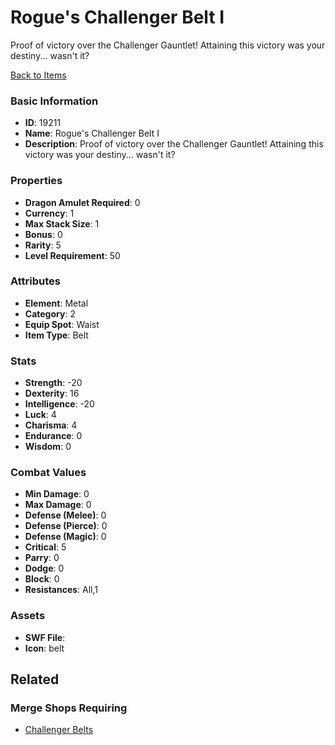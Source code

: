 # Rogue's Challenger Belt I

Proof of victory over the Challenger Gauntlet! Attaining this victory was your destiny... wasn't it?

[Back to Items](../items.md)

### Basic Information

- **ID**: 19211
- **Name**: Rogue&#039;s Challenger Belt I
- **Description**: Proof of victory over the Challenger Gauntlet! Attaining this victory was your destiny... wasn&#039;t it?

### Properties

- **Dragon Amulet Required**: 0
- **Currency**: 1
- **Max Stack Size**: 1
- **Bonus**: 0
- **Rarity**: 5
- **Level Requirement**: 50

### Attributes

- **Element**: Metal
- **Category**: 2
- **Equip Spot**: Waist
- **Item Type**: Belt

### Stats

- **Strength**: -20
- **Dexterity**: 16
- **Intelligence**: -20
- **Luck**: 4
- **Charisma**: 4
- **Endurance**: 0
- **Wisdom**: 0

### Combat Values

- **Min Damage**: 0
- **Max Damage**: 0
- **Defense (Melee)**: 0
- **Defense (Pierce)**: 0
- **Defense (Magic)**: 0
- **Critical**: 5
- **Parry**: 0
- **Dodge**: 0
- **Block**: 0
- **Resistances**: All,1

### Assets

- **SWF File**: 
- **Icon**: belt

## Related

### Merge Shops Requiring

- [Challenger Belts](../merge-shops/314-challenger-belts.md)

